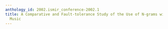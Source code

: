 ```yaml
---
anthology_id: 2002.ismir_conference-2002.1
title: A Comparative and Fault-tolerance Study of the Use of N-grams with Polyphonic
  Music
---
```

